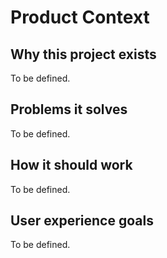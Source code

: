 # Product Context

## Why this project exists
To be defined.

## Problems it solves
To be defined.

## How it should work
To be defined.

## User experience goals
To be defined.

